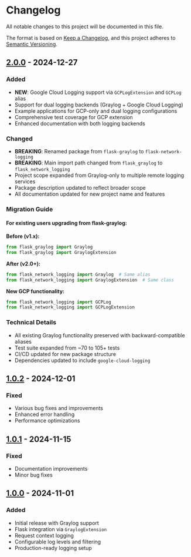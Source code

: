 # Changelog

All notable changes to this project will be documented in this file.

The format is based on [Keep a Changelog](https://keepachangelog.com/en/1.0.0/),
and this project adheres to [Semantic Versioning](https://semver.org/spec/v2.0.0.html).

## [2.0.0] - 2024-12-27

### Added
- **NEW**: Google Cloud Logging support via `GCPLogExtension` and `GCPLog` alias
- Support for dual logging backends (Graylog + Google Cloud Logging)
- Example applications for GCP-only and dual logging configurations
- Comprehensive test coverage for GCP extension
- Enhanced documentation with both logging backends

### Changed
- **BREAKING**: Renamed package from `flask-graylog` to `flask-network-logging`
- **BREAKING**: Main import path changed from `flask_graylog` to `flask_network_logging`
- Project scope expanded from Graylog-only to multiple remote logging services
- Package description updated to reflect broader scope
- All documentation updated for new project name and features

### Migration Guide

#### For existing users upgrading from flask-graylog:

**Before (v1.x):**
```python
from flask_graylog import Graylog
from flask_graylog import GraylogExtension
```

**After (v2.0+):**
```python
from flask_network_logging import Graylog  # Same alias
from flask_network_logging import GraylogExtension  # Same class
```

**New GCP functionality:**
```python
from flask_network_logging import GCPLog
from flask_network_logging import GCPLogExtension
```

### Technical Details
- All existing Graylog functionality preserved with backward-compatible aliases
- Test suite expanded from ~70 to 105+ tests
- CI/CD updated for new package structure
- Dependencies updated to include `google-cloud-logging`

## [1.0.2] - 2024-12-01

### Fixed
- Various bug fixes and improvements
- Enhanced error handling
- Performance optimizations

## [1.0.1] - 2024-11-15

### Fixed
- Documentation improvements
- Minor bug fixes

## [1.0.0] - 2024-11-01

### Added
- Initial release with Graylog support
- Flask integration via `GraylogExtension`
- Request context logging
- Configurable log levels and filtering
- Production-ready logging setup

[2.0.0]: https://github.com/MarcFord/flask-network-logging/compare/v1.0.2...v2.0.0
[1.0.2]: https://github.com/MarcFord/flask-network-logging/compare/v1.0.1...v1.0.2
[1.0.1]: https://github.com/MarcFord/flask-network-logging/compare/v1.0.0...v1.0.1
[1.0.0]: https://github.com/MarcFord/flask-network-logging/releases/tag/v1.0.0
